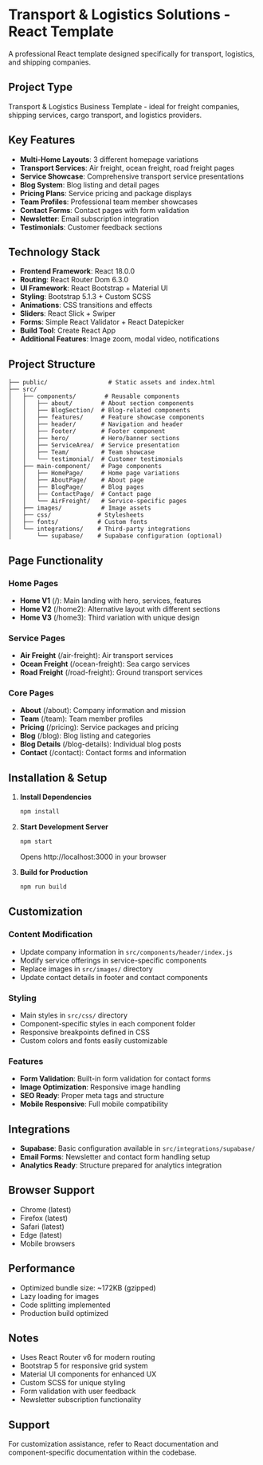 # Transport & Logistics Solutions - React Template

A professional React template designed specifically for transport, logistics, and shipping companies.

## Project Type

Transport & Logistics Business Template - ideal for freight companies, shipping services, cargo transport, and logistics providers.

## Key Features

- **Multi-Home Layouts**: 3 different homepage variations
- **Transport Services**: Air freight, ocean freight, road freight pages
- **Service Showcase**: Comprehensive transport service presentations  
- **Blog System**: Blog listing and detail pages
- **Pricing Plans**: Service pricing and package displays
- **Team Profiles**: Professional team member showcases
- **Contact Forms**: Contact pages with form validation
- **Newsletter**: Email subscription integration
- **Testimonials**: Customer feedback sections

## Technology Stack

- **Frontend Framework**: React 18.0.0
- **Routing**: React Router Dom 6.3.0
- **UI Framework**: React Bootstrap + Material UI
- **Styling**: Bootstrap 5.1.3 + Custom SCSS
- **Animations**: CSS transitions and effects
- **Sliders**: React Slick + Swiper
- **Forms**: Simple React Validator + React Datepicker
- **Build Tool**: Create React App
- **Additional Features**: Image zoom, modal video, notifications

## Project Structure

```
├── public/                 # Static assets and index.html
├── src/
│   ├── components/        # Reusable components
│   │   ├── about/        # About section components
│   │   ├── BlogSection/  # Blog-related components
│   │   ├── features/     # Feature showcase components
│   │   ├── header/       # Navigation and header
│   │   ├── Footer/       # Footer component
│   │   ├── hero/         # Hero/banner sections
│   │   ├── ServiceArea/  # Service presentation
│   │   ├── Team/         # Team showcase
│   │   └── testimonial/  # Customer testimonials
│   ├── main-component/   # Page components
│   │   ├── HomePage/     # Home page variations
│   │   ├── AboutPage/    # About page
│   │   ├── BlogPage/     # Blog pages
│   │   ├── ContactPage/  # Contact page
│   │   └── AirFreight/   # Service-specific pages
│   ├── images/           # Image assets
│   ├── css/             # Stylesheets
│   ├── fonts/           # Custom fonts
│   └── integrations/    # Third-party integrations
│       └── supabase/    # Supabase configuration (optional)
```

## Page Functionality

### Home Pages
- **Home V1** (/): Main landing with hero, services, features
- **Home V2** (/home2): Alternative layout with different sections
- **Home V3** (/home3): Third variation with unique design

### Service Pages
- **Air Freight** (/air-freight): Air transport services
- **Ocean Freight** (/ocean-freight): Sea cargo services  
- **Road Freight** (/road-freight): Ground transport services

### Core Pages
- **About** (/about): Company information and mission
- **Team** (/team): Team member profiles
- **Pricing** (/pricing): Service packages and pricing
- **Blog** (/blog): Blog listing and categories
- **Blog Details** (/blog-details): Individual blog posts
- **Contact** (/contact): Contact forms and information

## Installation & Setup

1. **Install Dependencies**
   ```bash
   npm install
   ```

2. **Start Development Server**
   ```bash
   npm start
   ```
   Opens http://localhost:3000 in your browser

3. **Build for Production**
   ```bash
   npm run build
   ```

## Customization

### Content Modification
- Update company information in `src/components/header/index.js`
- Modify service offerings in service-specific components
- Replace images in `src/images/` directory
- Update contact details in footer and contact components

### Styling
- Main styles in `src/css/` directory
- Component-specific styles in each component folder
- Responsive breakpoints defined in CSS
- Custom colors and fonts easily customizable

### Features
- **Form Validation**: Built-in form validation for contact forms
- **Image Optimization**: Responsive image handling
- **SEO Ready**: Proper meta tags and structure
- **Mobile Responsive**: Full mobile compatibility

## Integrations

- **Supabase**: Basic configuration available in `src/integrations/supabase/`
- **Email Forms**: Newsletter and contact form handling setup
- **Analytics Ready**: Structure prepared for analytics integration

## Browser Support

- Chrome (latest)
- Firefox (latest)
- Safari (latest)
- Edge (latest)
- Mobile browsers

## Performance

- Optimized bundle size: ~172KB (gzipped)
- Lazy loading for images
- Code splitting implemented
- Production build optimized

## Notes

- Uses React Router v6 for modern routing
- Bootstrap 5 for responsive grid system
- Material UI components for enhanced UX
- Custom SCSS for unique styling
- Form validation with user feedback
- Newsletter subscription functionality

## Support

For customization assistance, refer to React documentation and component-specific documentation within the codebase.